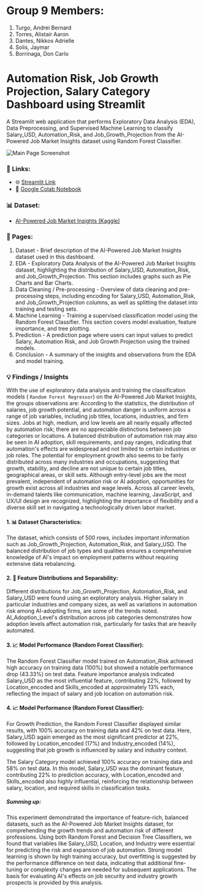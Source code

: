 # Group 9 Members:
1. Turgo, Andrei Bernard
2. Torres, Alistair Aaron
3. Dantes, Nikkos Adrielle
4. Solis, Jaymar
5. Borrinaga, Don Carlo


# Automation Risk, Job Growth Projection, Salary Category Dashboard using Streamlit

A Streamlit web application that performs Exploratory Data Analysis (EDA), Data Preprocessing, and Supervised Machine Learning to classify Salary_USD, Automation_Risk, and Job_Growth_Projection from the AI-Powered Job Market Insights dataset using Random Forest Classifier.

![Main Page Screenshot](screenshots/IrisClassificationDashboard.webp)

### 🔗 Links:

- 🌐 [Streamlit Link](https://abnederio-datasciproj-dashmain-wnmtxh.streamlit.app/)
- 📗 [Google Colab Notebook](https://colab.research.google.com/drive/1ZdLgzKjkpj3I7VR9rSFYE653MVEZ6Z1u#scrollTo=LqM83prKuuEF)

### 📊 Dataset:

- [AI-Powered Job Market Insights (Kaggle)](https://www.kaggle.com/datasets/uom190346a/ai-powered-job-market-insights)

### 📖 Pages:
1. Dataset - Brief description of the AI-Powered Job Market Insights dataset used in this dashboard.
2. EDA - Exploratory Data Analysis of the AI-Powered Job Market Insights dataset, highlighting the distribution of Salary_USD, Automation_Risk, and Job_Growth_Projection. This section includes graphs such as Pie Charts and Bar Charts.
3. Data Cleaning / Pre-processing - Overview of data cleaning and pre-processing steps, including encoding for Salary_USD, Automation_Risk, and Job_Growth_Projection columns, as well as splitting the dataset into training and testing sets.
4. Machine Learning - Training a supervised classification model using the Random Forest Classifier. This section covers model evaluation, feature importance, and tree plotting.
5. Prediction - A prediction page where users can input values to predict Salary, Automation Risk, and Job Growth Projection using the trained models.
6. Conclusion - A summary of the insights and observations from the EDA and model training.

### 💡 Findings / Insights

With the use of exploratory data analysis and training the classification models ( `Random Forest Regressor`) on the AI-Powered Job Market Insights, the groups observations are:
According to the statistics, the distribution of salaries, job growth potential, and automation danger is uniform across a range of job variables, including job titles, locations, industries, and firm sizes. Jobs at high, medium, and low levels are all nearly equally affected by automation risk; there are no appreciable distinctions between job categories or locations. A balanced distribution of automation risk may also be seen in AI adoption, skill requirements, and pay ranges, indicating that automation's effects are widespread and not limited to certain industries or job roles.
The potential for employment growth also seems to be fairly distributed across many industries and occupations, suggesting that growth, stability, and decline are not unique to certain job titles, geographical areas, or skill sets. Although entry-level jobs are the most prevalent, independent of automation risk or AI adoption, opportunities for growth exist across all industries and wage levels. Across all career levels, in-demand talents like communication, machine learning, JavaScript, and UX/UI design are recognized, highlighting the importance of flexibility and a diverse skill set in navigating a technologically driven labor market.

#### 1. 📊 **Dataset Characteristics**:
The dataset, which consists of 500 rows, includes important information such as Job_Growth_Projection, Automation_Risk, and Salary_USD. The balanced distribution of job types and qualities ensures a comprehensive knowledge of AI's impact on employment patterns without requiring extensive data rebalancing.

#### 2. 📝 **Feature Distributions and Separability**:
Different distributions for Job_Growth_Projection, Automation_Risk, and Salary_USD were found using an exploratory analysis. Higher salary in particular industries and company sizes, as well as variations in automation risk among AI-adopting firms, are some of the trends noted. AI_Adoption_Level's distribution across job categories demonstrates how adoption levels affect automation risk, particularly for tasks that are heavily automated.

#### 3. 📈 **Model Performance (Random Forest Classifier)**:
The Random Forest Classifier model trained on Automation_Risk achieved high accuracy on training data (100%) but showed a notable performance drop (43.33%) on test data. Feature importance analysis indicated Salary_USD as the most influential feature, contributing 22%, followed by Location_encoded and Skills_encoded at approximately 13% each, reflecting the impact of salary and job location on automation risk.
#### 4. 📈 **Model Performance (Random Forest Classifier)**:
For Growth Prediction, the Random Forest Classifier displayed similar results, with 100% accuracy on training data and 42% on test data. Here, Salary_USD again emerged as the most significant predictor at 22%, followed by Location_encoded (17%) and Industry_encoded (14%), suggesting that job growth is influenced by salary and industry context.

The Salary Category model achieved 100% accuracy on training data and 58% on test data. In this model, Salary_USD was the dominant feature, contributing 22% to prediction accuracy, with Location_encoded and Skills_encoded also highly influential, reinforcing the relationship between salary, location, and required skills in classification tasks.
##### **Summing up:**
This experiment demonstrated the importance of feature-rich, balanced datasets, such as the AI-Powered Job Market Insights dataset, for comprehending the growth trends and automation risk of different professions. Using both Random Forest and Decision Tree Classifiers, we found that variables like Salary_USD, Location, and Industry were essential for predicting the risk and expansion of job automation. Strong model learning is shown by high training accuracy, but overfitting is suggested by the performance difference on test data, indicating that additional fine-tuning or complexity changes are needed for subsequent applications. The basis for evaluating AI's effects on job security and industry growth prospects is provided by this analysis.

